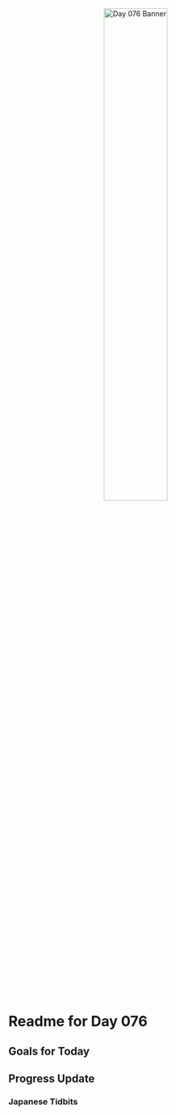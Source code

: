 <div align="center">
 <img src="../..Images/image_076.jpg" alt="Day 076 Banner" width="50%">
</div>

# Readme for Day 076

## Goals for Today

## Progress Update

### Japanese Tidbits

